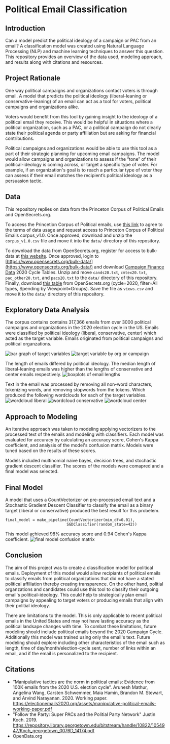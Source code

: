 # Political Email Classification

## Introduction
Can a model predict the political ideology of a campaign or PAC from an email? A classification model was created using Natural Language Processing (NLP) and machine learning techniques to answer this question. This repository provides an overview of the data used, modeling approach, and results along with citations and resources. 

## Project Rationale
One way political campaigns and organizations contact voters is through email. A model that predicts the political ideology (liberal-leaning or conservative-leaning) of an email can act as a tool for voters, political campaigns and organizations alike. 

Voters would benefit from this tool by gaining insight to the ideology of a political email they receive. This would be helpful in situations where a political organization, such as a PAC, or a political campaign do not clearly state their political agenda or party affiliation but are asking for financial contributions. 

Political campaigns and organizations would be able to use this tool as a part of their strategic planning for upcoming email campaigns. The model would allow campaigns and organizations to assess if the “tone” of their political-ideology is coming across, or target a specific type of voter. For example, if an organization's goal is to reach a particular type of voter they can assess if their email matches the recipient’s political ideology as a persuasion tactic. 

## Data
This repository replies on data from the Princeton Corpus of Political Emails and OpenSecrets.org. 

To access the Princetion Corpus of Political emails, use [this link](https://docs.google.com/forms/d/e/1FAIpQLSdcgjZo-D1nNON4d90H2j0VLtTdxiHK6Y8HPJSpdRu4w5YILw/viewform) to agree to the terms of data usage and request access to Princeton Corpus of Political Emails  corpus_v1.0. Once approved, download and unzip the `corpus_v1.0.csv` file and move it into the `data/` directory of this repository.

To download the data from OpenSecrets.org, register for access to bulk-data at [this website](https://www.opensecrets.org/bulk-data/signup). Once approved, login to [https://www.opensecrets.org/bulk-data/](https://www.opensecrets.org/bulk-data/) and download [Campaign Finance Data](https://www.opensecrets.org/bulk-data/downloads#campaign-finance) 2020 Cycle Tables. Unzip  and move `cands20.txt`, `cmtex20.txt`, `pac_other20.txt`, and `pacs20.txt` to the `data/` directory of this repository. Finally, download [this table](https://www.opensecrets.org/outsidespending/summ.php?cycle=2020&chrt=V&disp=O&type=A) from OpenSecrets.org (cycle=2020, filter=All types, Spending by Viewpoint=Groups). Save the file as `views.csv` and move it to the `data/` directory of this repository. 

## Exploratory Data Analysis
 The corpus contains contains 317,366 emails from over 3000 political campaigns and organizations in the 2020 election cycle in the US. Emails were classified by political ideology (liberal, conservative, center) which acted as the target variable. Emails originated from political campaigns and political organzations.

 ![bar graph of target variables](images/target_distribution.png) ![target variable by org or campaign](images/target_campaign_v_org.png)

 The length of emails differed by political ideology. The median length of liberal-leaning emails was higher than the lengths of conservative and center emails respectively. 
 ![boxplots of email lengths](images/email_length.png)

 Text in the email was processed by removing all non-word characters, tokenizing words, and removing stopwords from the tokens. Which produced the following wordclouds for each of the target variables. 
 ![wordcloud liberal](images/wordcloud_liberal2.png) ![wordcloud conservative](images/wordcloud_conserv2.png) ![wordcloud center](images/wordcloud_cent2.png)
 
## Approach to Modeling
An iterative approach was taken to modeling applying vectorizers to the processed text of the emails and modeling with classifiers. Each model was evaluated for accuracy by calculating an accuracy score, Cohen's Kappa coefficient, and analysis of the model's confusion matrix.  Models were tuned based on the results of these scores. 

 Models included multinomial naive bayes, decision trees, and stochastic gradient descent classifier. The scores of the models were comapred and a final model was selected. 

## Final Model
 A model that uses a CountVectorizer on pre-processed email text and a Stochastic Gradient Descent Classifier to classify  the email as a binary target (liberal or conservative) produced the best result for this probelem. 
 ```
final_model = make_pipeline(CountVectorizer(min_df=0.01),
                            SGDClassifier(random_state=42))
 ```
 This model achieved 98% accuracy score and 0.94 Cohen's Kappa coefficient.
 ![final model confusion matrix](images/finalmodel_confusionmatrix.png) 

 ## Conclusion 
The aim of this project was to create a classification model for political emails. Deployment of this model would allow recipiants of political emails to classify emails from political organizations that did not have a stated political affiliation thereby creating transparence. On the other hand, politial organzations and candidates could use this tool to classify their outgoing email's political-ideology. This could help to strategically plan email campaigns by appealing to target voters or producing emails that align  with their politial ideology. 

There are limitations to the model. This is only applicable to recent political emails in the United States and may not have lasting accuracy as the political landsape changes with time. To combat these limitations, future modeling should include political emails beyond the 2020 Campaign Cycle. Additionally this model was trained using only the email's text. Future modeling should explore including other characteristics of the email such as length, time of day/month/election-cycle sent, number of links within an email, and if the email is personalized to the recipient. 

## Citations
* “Manipulative tactics are the norm in political emails: Evidence from 100K emails from
the 2020 U.S. election cycle”. Arunesh Mathur, Angelina Wang, Carsten Schwemmer,
Maia Hamin, Brandon M. Stewart, and Arvind Narayanan. 2020. Working paper.
https://electionemails2020.org/assets/manipulative-political-emails-working-paper.pdf
* "Follow the Party: Super PACs and the Politial Party Network" Justin Koch. 2019. https://repository.library.georgetown.edu/bitstream/handle/10822/1054947/Koch_georgetown_0076D_14174.pdf
* OpenData.org

